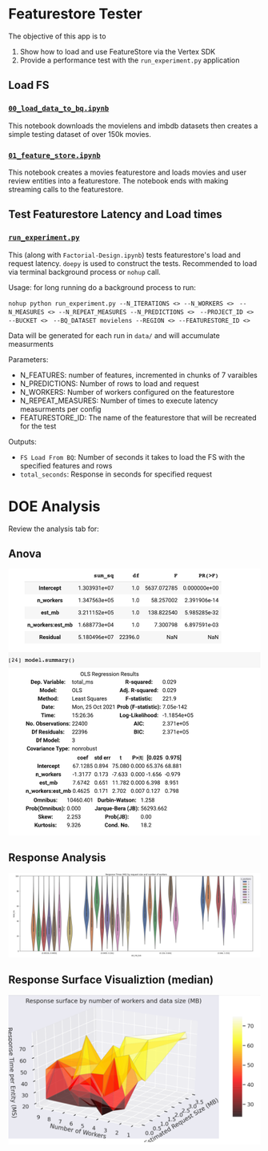 # Featurestore Tester

The objective of this app is to 
1) Show how to load and use FeatureStore via the Vertex SDK
2) Provide a performance test with the `run_experiment.py` application


## Load FS

### [`00_load_data_to_bq.ipynb`](00_load_data_to_bq.ipynb) 
This notebook downloads the movielens and imbdb datasets then creates a simple testing dataset of over 150k movies.

### [`01_feature_store.ipynb`](01_feature_store.ipynb)
This notebook creates a movies featurestore and loads movies and user review entities into a featurestore. The notebook ends with making streaming calls to the featurestore.

## Test Featurestore Latency and Load times

### [`run_experiment.py`](run_experiment.py)

This (along with `Factorial-Design.ipynb`) tests featurestore's load and request latency. `doepy` is used to construct the tests. Recommended to load via terminal background process or `nohup` call.

Usage: for long running do a background process to run:

`nohup python run_experiment.py --N_ITERATIONS <> --N_WORKERS <> `
 `--N_MEASURES <> --N_REPEAT_MEASURES --N_PREDICTIONS <> `
 `--PROJECT_ID <> --BUCKET <> `
 `--BQ_DATASET movielens --REGION <> --FEATURESTORE_ID <>`
 
 Data will be generated for each run in `data/` and will accumulate measurments
 
 Parameters:
 
  - N_FEATURES: number of features, incremented in chunks of 7 varaibles
  - N_PREDICTIONS: Number of rows to load and request
  - N_WORKERS: Number of workers configured on the featurestore
  - N_REPEAT_MEASURES: Number of times to execute latency measurments per config
  - FEATURESTORE_ID: The name of the featurestore that will be recreated for the test

Outputs:

- `FS Load From BQ`: Number of seconds it takes to load the FS with the specified features and rows
- `total_seconds`: Response in seconds for specified request

# DOE Analysis

Review the analysis tab for:

## Anova

![](figures/anova.png)

## Response Analysis

![](figures/latency_analysis.png)

## Response Surface Visualiztion (median)

![](figures/response-surface.png)


